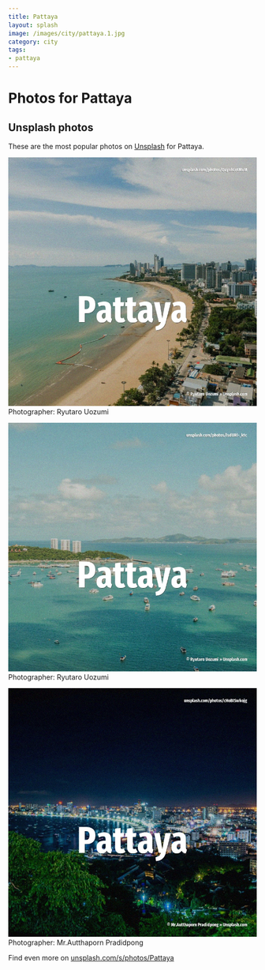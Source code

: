 ```yaml
---
title: Pattaya
layout: splash
image: /images/city/pattaya.1.jpg
category: city
tags:
- pattaya
---
```

# Photos for Pattaya
 
## Unsplash photos
These are the most popular photos on [Unsplash](https://unsplash.com) for Pattaya.
 
![Pattaya](/images/city/pattaya.1.jpg)
Photographer:  Ryutaro Uozumi
 
![Pattaya](/images/city/pattaya.2.jpg)
Photographer:  Ryutaro Uozumi
 
![Pattaya](/images/city/pattaya.3.jpg)
Photographer:  Mr.Autthaporn Pradidpong
 
Find even more on [unsplash.com/s/photos/Pattaya](https://unsplash.com/s/photos/Pattaya)
 
